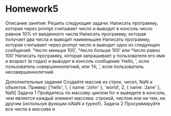 # Homework5
Описание занятия: Решить следующие задачи:
Написать программу, которая через prompt считывает число и выводит в консоль число равное 10% от введенного числа
Написать программу, которая получает два числа и выводит наименьшее
Написать программу, которая считывает через prompt число и выводит одно из следующих сообщений: ‘Число меньше 100’, ‘Число больше 100’ или ‘Число равно 100’
Написать программу, которая запрашивает у пользователя его имя и возраст (в годах) и выводит в консоль сообщение ‘Hello, ’, если пользователь совершеннолетний, или ‘Hi, ’, если пользователь несовершеннолетний.

Дополнительные задания
Создайте массив из строк, чисел, NaN и объектов. Пример: ['hello', 1, { name: 'John' }, 'world', 2, { name: 'Jane' }, NaN]
Задача 1
Пройдитесь по массиву циклом for и выведите в консоли, чем является каждый элемент массива: строкой, числом или ни тем, ни другим (используя функции isNaN и typeof).
Задача 2
Просуммируйте все числа в массиве и 
